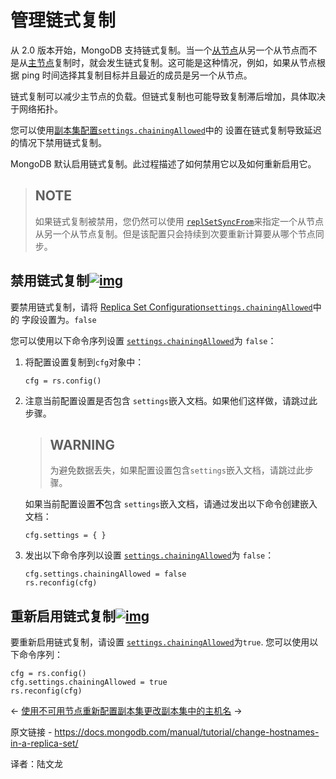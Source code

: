 # 管理链式复制

从 2.0 版本开始，MongoDB 支持链式复制。当一个[从节点](https://www.mongodb.com/docs/manual/reference/glossary/#std-term-secondary)从另一个从节点而不是从[主节点](https://www.mongodb.com/docs/manual/reference/glossary/#std-term-primary)复制时，就会发生链式复制。这可能是这种情况，例如，如果从节点根据 ping 时间选择其复制目标并且最近的成员是另一个从节点。

链式复制可以减少主节点的负载。但链式复制也可能导致复制滞后增加，具体取决于网络拓扑。

您可以使用[副本集配置](https://www.mongodb.com/docs/manual/reference/replica-configuration/)[`settings.chainingAllowed`](https://www.mongodb.com/docs/manual/reference/replica-configuration/#mongodb-rsconf-rsconf.settings.chainingAllowed)中的 设置在链式复制导致延迟的情况下禁用链式复制。

MongoDB 默认启用链式复制。此过程描述了如何禁用它以及如何重新启用它。

>## NOTE
>
>如果链式复制被禁用，您仍然可以使用 [`replSetSyncFrom`](https://www.mongodb.com/docs/manual/reference/command/replSetSyncFrom/#mongodb-dbcommand-dbcmd.replSetSyncFrom)来指定一个从节点从另一个从节点复制。但是该配置只会持续到次要重新计算要从哪个节点同步。



## 禁用链式复制[![img](https://www.mongodb.com/docs/manual/assets/link.svg)](https://www.mongodb.com/docs/manual/tutorial/manage-chained-replication/#disable-chained-replication)

要禁用链式复制，请将 [Replica Set Configuration](https://www.mongodb.com/docs/manual/reference/replica-configuration/)[`settings.chainingAllowed`](https://www.mongodb.com/docs/manual/reference/replica-configuration/#mongodb-rsconf-rsconf.settings.chainingAllowed)中的 字段设置为。`false`

您可以使用以下命令序列设置 [`settings.chainingAllowed`](https://www.mongodb.com/docs/manual/reference/replica-configuration/#mongodb-rsconf-rsconf.settings.chainingAllowed)为 `false`：

1. 将配置设置复制到`cfg`对象中：

   ```
   cfg = rs.config()
   ```

   

2. 注意当前配置设置是否包含 `settings`嵌入文档。如果他们这样做，请跳过此步骤。

   >## WARNING
   >
   >为避免数据丢失，如果配置设置包含`settings`嵌入文档，请跳过此步骤。

   如果当前配置设置**不**包含 `settings`嵌入文档，请通过发出以下命令创建嵌入文档：

   ```
   cfg.settings = { }
   ```

   

3. 发出以下命令序列以设置 [`settings.chainingAllowed`](https://www.mongodb.com/docs/manual/reference/replica-configuration/#mongodb-rsconf-rsconf.settings.chainingAllowed)为 `false`：

   ```
   cfg.settings.chainingAllowed = false
   rs.reconfig(cfg)
   ```

   

## 重新启用链式复制[![img](https://www.mongodb.com/docs/manual/assets/link.svg)](https://www.mongodb.com/docs/manual/tutorial/manage-chained-replication/#re-enable-chained-replication)

要重新启用链式复制，请设置 [`settings.chainingAllowed`](https://www.mongodb.com/docs/manual/reference/replica-configuration/#mongodb-rsconf-rsconf.settings.chainingAllowed)为`true`. 您可以使用以下命令序列：

```
cfg = rs.config()
cfg.settings.chainingAllowed = true
rs.reconfig(cfg)
```



←  [使用不可用节点重新配置副本集](https://www.mongodb.com/docs/manual/tutorial/reconfigure-replica-set-with-unavailable-members/)[更改副本集中的主机名](https://www.mongodb.com/docs/manual/tutorial/change-hostnames-in-a-replica-set/) →

原文链接 -  https://docs.mongodb.com/manual/tutorial/change-hostnames-in-a-replica-set/

译者：陆文龙

